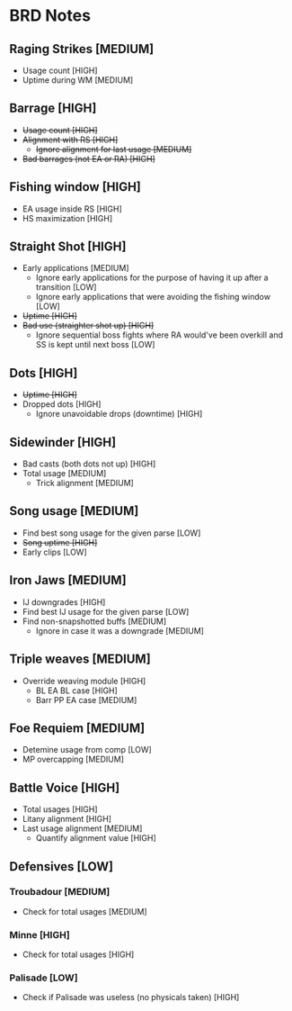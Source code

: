 # BRD Notes

## Raging Strikes [MEDIUM]

* Usage count [HIGH]
* Uptime during WM [MEDIUM]

## Barrage [HIGH]

* ~~Usage count [HIGH]~~
* ~~Alignment with RS [HIGH]~~
  * ~~Ignore alignment for last usage [MEDIUM]~~
* ~~Bad barrages (not EA or RA) [HIGH]~~

## Fishing window [HIGH]

* EA usage inside RS [HIGH]
* HS maximization [HIGH]

## Straight Shot [HIGH]

* Early applications [MEDIUM]
  * Ignore early applications for the purpose of having it up after a transition [LOW]
  * Ignore early applications that were avoiding the fishing window [LOW]
* ~~Uptime [HIGH]~~
* ~~Bad use (straighter shot up) [HIGH]~~
  * Ignore sequential boss fights where RA would've been overkill and SS is kept until next boss [LOW]

## Dots [HIGH]

* ~~Uptime [HIGH]~~
* Dropped dots [HIGH]
  * Ignore unavoidable drops (downtime) [HIGH]

## Sidewinder [HIGH]

* Bad casts (both dots not up) [HIGH]
* Total usage [MEDIUM]
  * Trick alignment [MEDIUM]

## Song usage [MEDIUM]

* Find best song usage for the given parse [LOW]
* ~~Song uptime [HIGH]~~
* Early clips [LOW]

## Iron Jaws [MEDIUM]

* IJ downgrades [HIGH]
* Find best IJ usage for the given parse [LOW]
* Find non-snapshotted buffs [MEDIUM]
  * Ignore in case it was a downgrade [MEDIUM]

## Triple weaves [MEDIUM]

* Override weaving module [HIGH]
  * BL EA BL case [HIGH]
  * Barr PP EA case [MEDIUM]

## Foe Requiem [MEDIUM]

* Detemine usage from comp [LOW]
* MP overcapping [MEDIUM]

## Battle Voice [HIGH]

* Total usages [HIGH]
* Litany alignment [HIGH]
* Last usage alignment [MEDIUM]
  * Quantify alignment value [HIGH]

## Defensives [LOW]

### Troubadour [MEDIUM]

* Check for total usages [MEDIUM]

### Minne [HIGH]

* Check for total usages [HIGH]

### Palisade [LOW]

* Check if Palisade was useless (no physicals taken) [HIGH]
